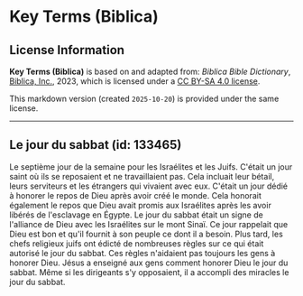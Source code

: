 # Key Terms (Biblica)

## License Information

**Key Terms (Biblica)** is based on and adapted from: _Biblica Bible Dictionary_, [Biblica, Inc.](https://www.biblica.com/), 2023, which is licensed under a [CC BY-SA 4.0 license](https://creativecommons.org/licenses/by-sa/4.0/legalcode.en).

This markdown version (created `2025-10-20`) is provided under the same license.



--------------------------------

## Le jour du sabbat (id: 133465)

Le septième jour de la semaine pour les Israélites et les Juifs. C'était un jour saint où ils se reposaient et ne travaillaient pas. Cela incluait leur bétail, leurs serviteurs et les étrangers qui vivaient avec eux. C'était un jour dédié à honorer le repos de Dieu après avoir créé le monde. Cela honorait également le repos que Dieu avait promis aux Israélites après les avoir libérés de l'esclavage en Égypte. Le jour du sabbat était un signe de l'alliance de Dieu avec les Israélites sur le mont Sinaï. Ce jour rappelait que Dieu est bon et qu'il fournit à son peuple ce dont il a besoin. Plus tard, les chefs religieux juifs ont édicté de nombreuses règles sur ce qui était autorisé le jour du sabbat. Ces règles n'aidaient pas toujours les gens à honorer Dieu. Jésus a enseigné aux gens comment honorer Dieu le jour du sabbat. Même si les dirigeants s'y opposaient, il a accompli des miracles le jour du sabbat.


